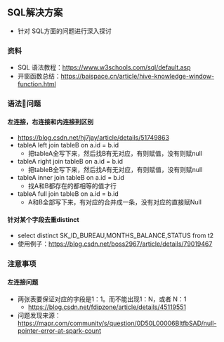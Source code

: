 ## SQL解决方案

- 针对 SQL方面的问题进行深入探讨

### 资料

- SQL 语法教程：https://www.w3schools.com/sql/default.asp
- 开窗函数总结：https://baispace.cn/article/hive-knowledge-window-function.html


### 语法问题

#### 左连接，右连接和内连接到区别

- https://blog.csdn.net/hj7jay/article/details/51749863
- tableA left join tableB on a.id = b.id
  - 把tableA全写下来，然后找B有无对应，有则赋值，没有则赋null
- tableA right join tableB on a.id = b.id
  - 把tableB全写下来，然后找A有无对应，有则赋值，没有则赋null
- tableA inner join tableB on a.id = b.id
  - 找A和B都存在的都相等的值才行
- tableA full join tableB on a.id = b.id
  - A和B全部写下来，有对应的合并成一条，没有对应的直接赋Null



#### 针对某个字段去重distinct

- select distinct SK_ID_BUREAU,MONTHS_BALANCE,STATUS from t2
- 使用例子：https://blog.csdn.net/boss2967/article/details/79019467



### 注意事项

#### 左连接问题

- 两张表要保证对应的字段是1：1。而不能出现1：N，或者 N：1
  - https://blog.csdn.net/fdipzone/article/details/45119551
- 问题发现来源：https://mapr.com/community/s/question/0D50L00006BItfbSAD/null-pointer-error-at-spark-count

